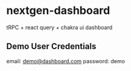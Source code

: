 # nextgen-dashboard
tRPC + react query + chakra ui dashboard

## Demo User Credentials
email: demo@dashboard.com
password: demo
